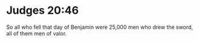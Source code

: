 # Judges 20:46

So all who fell that day of Benjamin were 25,000 men who drew the sword, all of them men of valor.
